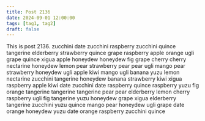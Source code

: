 ```yaml
---
title: Post 2136
date: 2024-09-01 12:00:00
tags: [tag1, tag2]
draft: false
---
```

This is post 2136.
zucchini
date
zucchini
raspberry
zucchini
quince
tangerine
elderberry
strawberry
quince
grape
raspberry
apple
orange
ugli
grape
quince
xigua
apple
honeydew
honeydew
fig
grape
cherry
cherry
nectarine
honeydew
lemon
pear
strawberry
pear
pear
ugli
mango
pear
strawberry
honeydew
ugli
apple
kiwi
mango
ugli
banana
yuzu
lemon
nectarine
zucchini
tangerine
honeydew
banana
strawberry
kiwi
xigua
raspberry
apple
kiwi
date
zucchini
date
raspberry
quince
raspberry
yuzu
fig
orange
tangerine
tangerine
tangerine
pear
pear
elderberry
lemon
cherry
raspberry
ugli
fig
tangerine
yuzu
honeydew
grape
xigua
elderberry
tangerine
zucchini
yuzu
quince
mango
pear
honeydew
ugli
grape
date
orange
honeydew
yuzu
date
orange
raspberry
zucchini
quince

